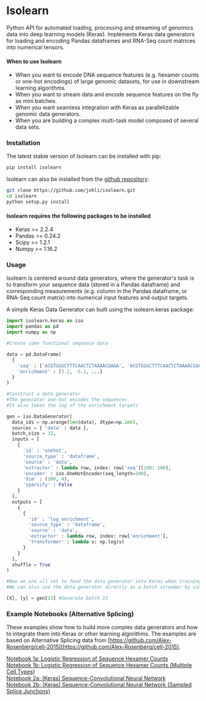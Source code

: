 # Isolearn

Python API for automated loading, processing and streaming of genomics data into deep learning models (Keras).
Implements Keras data generators for loading and encoding Pandas dataframes and RNA-Seq count matrices into numerical tensors.

#### When to use Isolearn
- When you want to encode DNA sequence features (e.g. hexamer counts or one-hot encodings) of large genomic datasets, for use in downstream learning algorithms.
- When you want to stream data and encode sequence features on the fly as mini batches.
- When you want seamless integration with Keras as parallelizable genomic data generators.
- When you are building a complex multi-task model composed of several data sets.

### Installation
The latest stable version of Isolearn can be installed with pip:
```sh
pip install isolearn
```

Isolearn can also be installed from the [github repository](https://github.com/johli/isolearn.git):
```sh
git clone https://github.com/johli/isolearn.git
cd isolearn
python setup.py install
```

#### Isolearn requires the following packages to be installed
- Keras >= 2.2.4
- Pandas >= 0.24.2
- Scipy >= 1.2.1
- Numpy >= 1.16.2

### Usage
Isolearn is centered around data generators, where the generator's task is to transform your sequence data (stored in a Pandas dataframe) and corresponding measurements (e.g. column in the Pandas dataframe, or RNA-Seq count matrix) into numerical input features and output targets.

A simple Keras Data Generator can built using the isolearn.keras package:
```python
import isolearn.keras as iso
import pandas as pd
import numpy as np

#Create some functional sequence data

data = pd.DataFrame(
  {
    'seq' : ['ACGTGGGCTTTCAACTCTAAAACGAGA', 'ACGTGGGCTTTCAACTCTAAAACGAGA', ...],
    'enrichment' : [3.2, -5.1, ...]
  }
)

#Construct a data generator
#The generator one-hot encodes the sequences
#It also takes the log of the enrichment targets

gen = iso.DataGenerator(
  data_ids = np.arange(len(data), dtype=np.int),
  sources = { 'data' : data },
  batch_size = 32,
  inputs = [
    {
      'id' : 'onehot',
      'source_type' : 'dataframe',
      'source' : 'data',
      'extractor' : lambda row, index: row['seq'][100: 200],
      'encoder' : iso.OneHotEncoder(seq_length=100),
      'dim' : (100, 4),
      'sparsify' : False
    }
  ],
  outputs = [
    {
      {
        'id' : 'log_enrichment',
        'source_type' : 'dataframe',
        'source' : 'data',
        'extractor' : lambda row, index: row['enrichment'],
        'transformer' : lambda v: np.log(v)
      }
    }
  ],
  shuffle = True
)

#Now we are all set to feed the data generator into Keras when training a model.
#We can also use the data generator directly as a batch streamer by simply indexing it:

[X], [y] = gen[13] #Generate batch 13
```

### Example Notebooks (Alternative Splicing)
These examples show how to build more complex data generators and how to integrate them into Keras or other learning algorithms. The examples are based on Alternative Splicing data from [https://github.com/Alex-Rosenberg/cell-2015](https://github.com/Alex-Rosenberg/cell-2015).

[Notebook 1a: Logistic Regression of Sequence Hexamer Counts](https://nbviewer.jupyter.org/github/johli/isolearn/blob/master/example/splicing_hexamer_regression.ipynb)<br/>
[Notebook 1b: Logistic Regression of Sequence Hexamer Counts (Multiple Cell Types)](https://nbviewer.jupyter.org/github/johli/isolearn/blob/master/example/splicing_hexamer_regression_multicell.ipynb)<br/>
[Notebook 2a: (Keras) Sequence-Convolutional Neural Network](https://nbviewer.jupyter.org/github/johli/isolearn/blob/master/example/splicing_cnn_multicell.ipynb)<br/>
[Notebook 2b: (Keras) Sequence-Convolutional Neural Network (Sampled Splice Junctions)](https://nbviewer.jupyter.org/github/johli/isolearn/blob/master/example/splicing_cnn_perturbed_multicell.ipynb)<br/>

